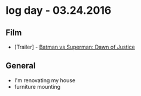 # log day - 03.24.2016

## Film

- \[Trailer\] - [Batman vs Superman: Dawn of Justice](https://www.youtube.com/watch?v=eX_iASz1Si8)


## General

- I'm renovating my house
 - furniture mounting
